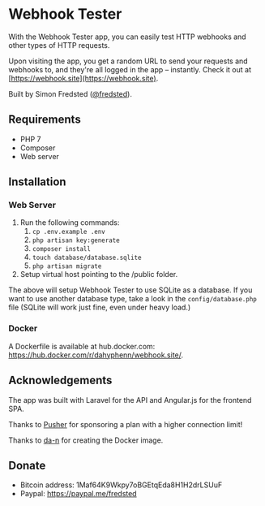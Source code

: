 # Webhook Tester

With the Webhook Tester app, you can easily test HTTP webhooks and other types of HTTP requests. 

Upon visiting the app, you get a random URL to send your requests and webhooks to, and they're all logged in the app – instantly. Check it out at [https://webhook.site](https://webhook.site). 

Built by Simon Fredsted ([@fredsted](https://twitter.com/fredsted)).

## Requirements

* PHP 7
* Composer
* Web server

## Installation

### Web Server

1. Run the following commands:
   1. `cp .env.example .env`
   2. `php artisan key:generate`
   3. `composer install`
   4. `touch database/database.sqlite`
   5. `php artisan migrate`
2. Setup virtual host pointing to the /public folder.

The above will setup Webhook Tester to use SQLite as a database. If you want to use another database type, take a look in the `config/database.php` file (SQLite will work just fine, even under heavy load.)

### Docker

A Dockerfile is available at hub.docker.com: https://hub.docker.com/r/dahyphenn/webhook.site/. 

## Acknowledgements

The app was built with Laravel for the API and Angular.js for the frontend SPA.

Thanks to [Pusher](https://pusher.com) for sponsoring a plan with a higher connection limit!

Thanks to [da-n](https://github.com/da-n) for creating the Docker image.

## Donate

* Bitcoin address: 1Maf64K9Wkpy7oBGEtqEda8H1H2drLSUuF
* Paypal: https://paypal.me/fredsted

